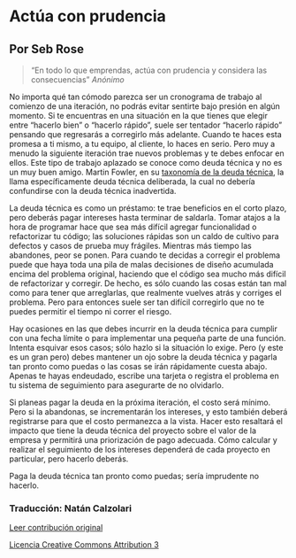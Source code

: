 Actúa con prudencia
===================
Por Seb Rose
-------------------

>“En todo lo que emprendas, actúa con prudencia y considera las consecuencias”
>_Anónimo_

No importa qué tan cómodo parezca ser un cronograma de trabajo al comienzo de una iteración, no podrás evitar sentirte bajo presión en algún momento. Si te encuentras en una situación en la que tienes que elegir entre “hacerlo bien” o “hacerlo rápido”, suele ser tentador “hacerlo rápido” pensando que regresarás a corregirlo más adelante. Cuando te haces esta promesa a ti mismo, a tu equipo, al cliente, lo haces en serio. Pero muy a menudo la siguiente iteración trae nuevos problemas y te debes enfocar en ellos. Este tipo de trabajo aplazado se conoce como deuda técnica y no es un muy buen amigo. Martin Fowler, en su [taxonomía de la deuda técnica](http://martinfowler.com/bliki/TechnicalDebtQuadrant.html), la llama específicamente deuda técnica deliberada, la cual no debería confundirse con la deuda técnica inadvertida.

La deuda técnica es como un préstamo: te trae beneficios en el corto plazo, pero deberás pagar intereses hasta terminar de saldarla. Tomar atajos a la hora de programar hace que sea más difícil agregar funcionalidad o refactorizar tu código; las soluciones rápidas son un caldo de cultivo para defectos y casos de prueba muy frágiles. Mientras más tiempo las abandones, peor se ponen. Para cuando te decidas a corregir el problema puede que haya toda una pila de malas decisiones de diseño acumulada encima del problema original, haciendo que el código sea mucho más difícil de refactorizar y corregir. De hecho, es sólo cuando las cosas están tan mal como para tener que arreglarlas, que realmente vuelves atrás y corriges el problema. Pero para entonces suele ser tan difícil corregirlo que no te puedes permitir el tiempo ni correr el riesgo.

Hay ocasiones en las que debes incurrir en la deuda técnica para cumplir con una fecha límite o para implementar una pequeña parte de una función. Intenta esquivar esos casos; sólo hazlo si la situación lo exige. Pero (y este es un gran pero) debes mantener un ojo sobre la deuda técnica y pagarla tan pronto como puedas o las cosas se irán rápidamente cuesta abajo. Apenas te hayas endeudado, escribe una tarjeta o registra el problema en tu sistema de seguimiento para asegurarte de no olvidarlo.

Si planeas pagar la deuda en la próxima iteración, el costo será mínimo. Pero si la abandonas, se incrementarán los intereses, y esto también deberá registrarse para que el costo permanezca a la vista. Hacer esto resaltará el impacto que tiene la deuda técnica del proyecto sobre el valor de la empresa y permitirá una priorización de pago adecuada. Cómo calcular y realizar el seguimiento de los intereses dependerá de cada proyecto en particular, pero hacerlo deberás.

Paga la deuda técnica tan pronto como puedas; sería imprudente no hacerlo.


### Traducción: Natán Calzolari


[Leer contribución original](http://programmer.97things.oreilly.com/wiki/index.php/Act_with_Prudence)

[Licencia Creative Commons Attribution 3](http://creativecommons.org/licenses/by/3.0/us/deed.es)